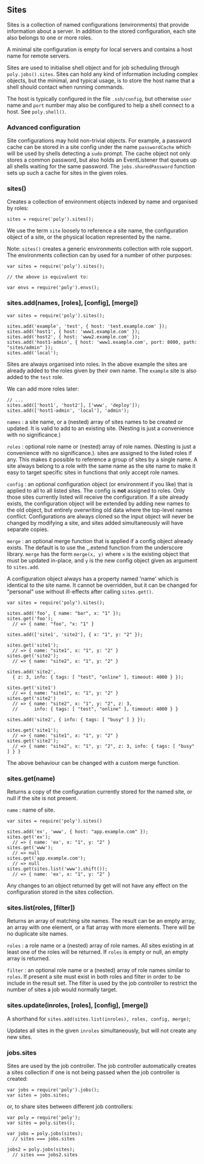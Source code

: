 ## Sites

Sites is a collection of named configurations (environments) that provide
information about a server. In addition to the stored configuration, each
site also belongs to one or more roles.

A minimal site configuration is empty for local servers and contains a
host name for remote servers.

Sites are used to initialise shell object and for job scheduling
through `poly.jobs().sites`. Sites can hold any kind of information
including complex objects, but the minimal, and typical usage, is to
store the host name that a shell should contact when running commands.

The host is typically configured in the file `.ssh/config`, but
otherwise `user` name and `port` number may also be configured to help
a shell connect to a host. See `poly.shell()`.

### Advanced configuration

Site configurations may hold non-trivial objects. For example, a password
cache can be stored in a site config under the name `passwordCache` which will
be used by shells detecting a `sudo` prompt. The cache object not only stores
a common password, but also holds an EventListener that queues up all shells
waiting for the same password. The `jobs.sharedPassword` function sets up such
a cache for sites in the given roles.

### sites()

Creates a collection of environment objects indexed by name and organised
by roles:

    sites = require('poly').sites();

We use the term `site` loosely to reference a site name, the configuration
object of a site, or the physical location represented by the name.

Note: `sites()` creates a generic environments collection with role support.
The environments collection can by used for a number of other purposes:

    var sites = require('poly').sites();

    // the above is equivalent to:

    var envs = require('poly').envs();

### sites.add(names, [roles], [config], [merge])


    var sites = require('poly').sites();

    sites.add('example', 'test', { host: 'test.example.com' });
    sites.add('host1', { host: 'www1.example.com' });
    sites.add('host2', { host: 'www2.example.com' });
    sites.add('host1-admin', { host: 'www1.example.com', port: 8000, path: "sites/admin" });
    sites.add('local');

Sites are always organised into roles. In the above example the sites are
already added to the roles given by their own name. The `example` site is also
added to the `test` role.

We can add more roles later:

    // ...
    sites.add(['host1', 'host2'], ['www', 'deploy']);
    sites.add(['host1-admin', 'local'], 'admin');

`names` : a site name, or a (nested) array of sites names to be created or updated.
It is valid to add to an existing site. (Nesting is just a convenience with no significance.)

`roles` : optional role name or (nested) array of role names. (Nesting is  just a convenience
with no significance.). sites are assigned to the listed roles if any. This makes it possible
to reference a group of sites by a single name. A site always belong to a role with the same
name as the site name to make it easy to target specific sites in functions that only
accept role names.

`config` : an optional configuration object (or environment if you like) that
is applied to all to all listed sites. The config is **not** assigned to
roles. Only those sites currently listed will receive the configuration. If a
site already exists, the configuration object will be extended by adding new
names to the old object, but entirely overwriting old data where the top-level
names conflict. Configurations are always cloned so the input object will
never be changed by modifying a site, and sites added simultaneously will have
separate copies.

`merge` : an optional merge function that is applied if a config object already exists.
The default is to use the _.extend function from the underscore library. `merge` has the form
`merge(x, y)` where `x` is the existing object that must be updated in-place, and `y` is
the new config object given as argument to `sites.add`.

A configuration object always has a property named 'name' which is identical to
the site name. It cannot be overridden, but it can be changed for "personal" use
without ill-effects after calling `sites.get()`.


    var sites = require('poly').sites();

    sites.add('foo', { name: "bar", x: "1" });
    sites.get('foo');
      // => { name: "foo", "x: "1" }

    sites.add(['site1', 'site2'], { x: "1", y: "2" });
    
    sites.get('site1');
      // => { name: "site1", x: "1", y: "2" }
    sites.get('site2');
      // => { name: "site2", x: "1", y: "2" }

    sites.add('site2',
      { z: 3, info: { tags: [ "test", "online" ], timeout: 4000 } });
    
    sites.get('site1')
      // => { name: "site1", x: "1", y: "2" }
    sites.get('site2')
      // => { name: "site2", x: "1", y: "2", z: 3,
      //      info: { tags: [ "test", "online" ], timeout: 4000 } }
  
    sites.add('site2', { info: { tags: [ "busy" ] } });
    
    sites.get('site1');
      // => { name: "site1", x: "1", y: "2" }
    sites.get('site2');
      // => { name: "site2", x: "1", y: "2", z: 3, info: { tags: [ "busy" ] } }

The above behaviour can be changed with a custom merge function.

### sites.get(name)

Returns a copy of the configuration currently stored for the named site, or null if
the site is not present.

`name` : name of site.

    var sites = require('poly').sites()
    
    sites.add('ex', 'www', { host: "app.example.com" });
    sites.get('ex');
      // => { name: 'ex', x: "1", y: "2" }
    sites.get('www');
      // => null
    sites.get('app.example.com');
      // => null
    sites.get(sites.list('www').shift());
      // => { name: 'ex', x: "1", y: "2" }

Any changes to an object returned by get will not have any effect on the configuration stored
in the sites collection.

### sites.list(roles, [filter])

Returns an array of matching site names. The result can be an empty array, an array
with one element, or a flat array with more elements. There will be no duplicate
site names.

`roles` : a role name or a (nested) array of role names. All sites existing in at least
one of the roles will be returned. If `roles` is empty or null, an empty array is
returned.

`filter` : an optional role name or a (nested) array of role names similar to
`roles`. If present a site must exist in both roles and filter in order to be
include in the result set. The filter is used by the job controller to
restrict the number of sites a job would normally target.

### sites.update(inroles, [roles], [config], [merge])

A shorthand for `sites.add(sites.list(inroles), roles, config, merge)`;

Updates all sites in the given `inroles` simultaneously, but will
not create any new sites.

### jobs.sites

Sites are used by the job controller. The job controller automatically
creates a sites collection if one is not being passed when the job controller
is created:

    var jobs = require('poly').jobs();
    var sites = jobs.sites;

or, to share sites between different job controllers:

    var poly = require('poly');
    var sites = poly.sites();
    
    var jobs = poly.jobs(sites);
      // sites === jobs.sites
      
    jobs2 = poly.jobs(sites);
      // sites === jobs2.sites
